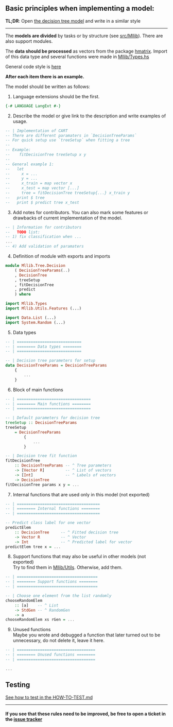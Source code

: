 ## Basic principles when implementing a model:  

**TL;DR**:
Open [the decision tree model](https://github.com/vsha96/mllib/blob/main/src/Mllib/Tree/Decision.hs) and write in a similar style

------------

The **models are divided** by tasks or by structure (see [src/Mllib](https://github.com/vsha96/mllib/tree/main/src/Mllib)).
There are also support modules.


The **data should be processed** as vectors from the package [hmatrix](https://hackage.haskell.org/package/hmatrix). Import of this data type and several functions were made in [Mllib/Types.hs](https://github.com/vsha96/mllib/blob/main/src/Mllib/Types.hs)

General code style is [here](https://kowainik.github.io/posts/2019-02-06-style-guide)

**After each item there is an example.**

The model should be written as follows:

1) Language extensions should be the first.
```haskell
{-# LANGUAGE LangExt #-}
```
2) Describe the model or give link to the description and write examples of usage.
```haskell
-- | Implementation of CART
-- There are different paramaters in `DecisionTreeParams`
-- For quick setup use `treeSetup` when fitting a tree
--
-- Example:
--    fitDecisionTree treeSetup x y
--
-- General example 1:
--   let
--     x = ...
--     y = ...
--     x_train = map vector x
--     x_test = map vector [...]
--     tree = fitDecisionTree treeSetup{...} x_train y
--   print $ tree
--   print $ predict tree x_test
```

3) Add notes for contributors. You can also mark some features or drawbacks of current implementation of the model.
```haskell
-- | Information for contributors
--   TODO list:
-- 1) fix classification when ...
...
-- 4) Add validation of paramaters
```

4) Definition of module with exports and imports
```haskell
module Mllib.Tree.Decision
    ( DecisionTreeParams(..)
    , DecisionTree
    , treeSetup
    , fitDecisionTree
    , predict
    ) where

import Mllib.Types
import Mllib.Utils.Features (...)

import Data.List (...)
import System.Random (...)
```

5) Data types
```haskell
-- | ============================
-- | ======== Data types ========
-- | ============================

-- | Decision tree parameters for setup
data DecisionTreeParams = DecisionTreeParams
    {
        ...
    }
```

6) Block of main functions
```haskell
-- | ================================
-- | ======== Main functions ========
-- | ================================

-- | Default parameters for decision tree
treeSetup :: DecisionTreeParams
treeSetup 
    = DecisionTreeParams
        {  
            ...
        }

-- | Decision tree fit function
fitDecisionTree 
    :: DecisionTreeParams -- ^ Tree parameters
    -> [Vector R]         -- ^ List of vectors
    -> [Int]              -- ^ Labels of vectors
    -> DecisionTree
fitDecisionTree params x y = ...
```

7) Internal functions that are used only in this model (not exported)
```haskell
-- | ====================================
-- | ======== Internal functions ========
-- | ====================================

-- Predict class label for one vector
predictElem
    :: DecisionTree     -- ^ Fitted decision tree
    -> Vector R         -- ^ Vector
    -> Int              -- ^ Predicted label for vector
predictElem tree x = ...
```

8) Support functions that may also be useful in other models (not exported)  
Try to find them in [Mllib/Utils](https://github.com/vsha96/mllib/tree/main/src/Mllib/Utils).
Otherwise, add them.
```haskell
-- | ===================================
-- | ======== Support functions ========
-- | ===================================

-- | Choose one element from the list randomly
chooseRandomElem
    :: [a]    -- ^ List
    -> StdGen -- ^ RandomGen
    -> a
chooseRandomElem xs rGen = ...
```

9) Unused functions  
Maybe you wrote and debugged a function that later turned out to be unnecessary, do not delete it, leave it here.
```haskell
-- | ==================================
-- | ======== Unused functions ========
-- | ==================================

...
```



## Testing

[See how to test in the HOW-TO-TEST.md](https://github.com/vsha96/mllib/blob/main/docs/HOW_TO_TEST.md)



------------

#### If you see that these rules need to be improved, be free to open a ticket in the [issue tracker](https://github.com/vsha96/mllib/issues)



